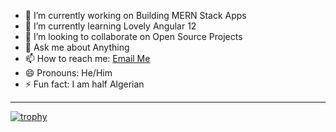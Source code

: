 
- 🔭 I’m currently working on Building MERN Stack Apps
- 🌱 I’m currently learning Lovely Angular 12
- 👯 I’m looking to collaborate on Open Source Projects
- 💬 Ask me about Anything 
- 📫 How to reach me: [Email Me](mailto:mohamedawwad578@gmail.com)
- 😄 Pronouns: He/Him
- ⚡ Fun fact: I am half Algerian 
---------------------------------------------------------


[![trophy](https://github-profile-trophy.vercel.app/?username=ryo-ma&theme=onedark)](https://github.com/ryo-ma/github-profile-trophy)
